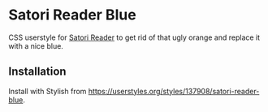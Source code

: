 # Satori Reader Blue

CSS userstyle for [Satori Reader](https://www.satorireader.com) to get rid of that ugly orange and replace it with a nice blue. 

## Installation

Install with Stylish from <https://userstyles.org/styles/137908/satori-reader-blue>.




